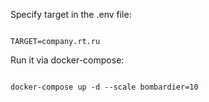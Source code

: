Specify target in the .env file:

```dotenv

TARGET=company.rt.ru

```

Run it via docker-compose:

```shell

docker-compose up -d --scale bombardier=10

```